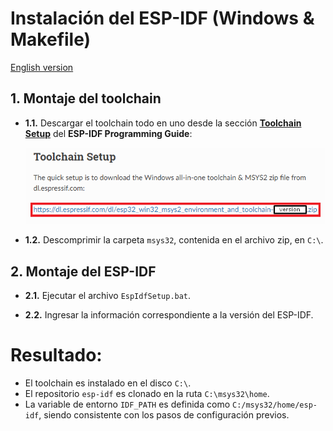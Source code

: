 # **Instalación del ESP-IDF (Windows & Makefile)**

[English version](https://github.com/mr-verdant-13/esp-idf-instructions/blob/master/ESP-IDF%20installation/WinMakefileEN.md)

## **1. Montaje del toolchain**

- **1.1.** Descargar el toolchain todo en uno desde la sección [**Toolchain Setup**](https://docs.espressif.com/projects/esp-idf/en/latest/get-started-legacy/windows-setup.html#toolchain-setup) del **ESP-IDF Programming Guide**:

    [!["Toolchain Setup" section](ToolchainSetup.png)](https://docs.espressif.com/projects/esp-idf/en/latest/get-started-legacy/windows-setup.html#toolchain-setup)

- **1.2.** Descomprimir la carpeta `msys32`, contenida en el archivo zip, en `C:\`.

## **2. Montaje del ESP-IDF**

- **2.1.** Ejecutar el archivo `EspIdfSetup.bat`.

- **2.2.** Ingresar la información correspondiente a la versión del ESP-IDF.

# **Resultado:**

- El toolchain es instalado en el disco `C:\`.
- El repositorio `esp-idf` es clonado en la ruta `C:\msys32\home`.
- La variable de entorno `IDF_PATH` es definida como `C:/msys32/home/esp-idf`, siendo consistente con los pasos de configuración previos.